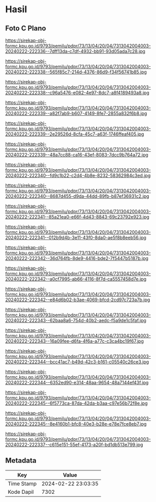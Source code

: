# Hasil

## Foto C Plano

https://sirekap-obj-formc.kpu.go.id/9793/pemilu/pdpr/73/13/04/20/04/7313042004003-20240222-222336--7dff13da-c7df-4932-bb91-93d05ada7c28.jpg

https://sirekap-obj-formc.kpu.go.id/9793/pemilu/pdpr/73/13/04/20/04/7313042004003-20240222-222338--565f85c7-214d-4376-86d9-f34f56741b85.jpg

https://sirekap-obj-formc.kpu.go.id/9793/pemilu/pdpr/73/13/04/20/04/7313042004003-20240222-222338--c96a5476-e082-4e97-8dc7-a8f4189493a8.jpg

https://sirekap-obj-formc.kpu.go.id/9793/pemilu/pdpr/73/13/04/20/04/7313042004003-20240222-222339--a82f7ab9-b607-4149-8fe7-2855a832f6b8.jpg

https://sirekap-obj-formc.kpu.go.id/9793/pemilu/pdpr/73/13/04/20/04/7313042004003-20240222-222339--2e29526d-8cfa-45c7-a63f-1746ffeaf405.jpg

https://sirekap-obj-formc.kpu.go.id/9793/pemilu/pdpr/73/13/04/20/04/7313042004003-20240222-222339--48a7cc88-ca16-43ef-8083-7dcc9b764a72.jpg

https://sirekap-obj-formc.kpu.go.id/9793/pemilu/pdpr/73/13/04/20/04/7313042004003-20240222-222340--fd9c1b22-c2d4-4b8e-8232-58362984c3ed.jpg

https://sirekap-obj-formc.kpu.go.id/9793/pemilu/pdpr/73/13/04/20/04/7313042004003-20240222-222340--8687d455-d9da-44dd-89fb-b87ef36931c2.jpg

https://sirekap-obj-formc.kpu.go.id/9793/pemilu/pdpr/73/13/04/20/04/7313042004003-20240222-222341--85a21ea0-e66f-4d43-8843-69c23792e923.jpg

https://sirekap-obj-formc.kpu.go.id/9793/pemilu/pdpr/73/13/04/20/04/7313042004003-20240222-222341--012b9d4b-3e11-43f0-8da0-ae5f8b8eeb56.jpg

https://sirekap-obj-formc.kpu.go.id/9793/pemilu/pdpr/73/13/04/20/04/7313042004003-20240222-222342--36d764fb-8de9-4416-bde2-7f5447b5187b.jpg

https://sirekap-obj-formc.kpu.go.id/9793/pemilu/pdpr/73/13/04/20/04/7313042004003-20240222-222342--a0cf7995-ab66-4116-8f7d-ca5557458d7e.jpg

https://sirekap-obj-formc.kpu.go.id/9793/pemilu/pdpr/73/13/04/20/04/7313042004003-20240222-222342--e84d6b02-b3ae-4069-bfcd-2cd97c723a7b.jpg

https://sirekap-obj-formc.kpu.go.id/9793/pemilu/pdpr/73/13/04/20/04/7313042004003-20240222-222343--62baa8a6-754d-40b2-aedc-f5a9de1c5faf.jpg

https://sirekap-obj-formc.kpu.go.id/9793/pemilu/pdpr/73/13/04/20/04/7313042004003-20240222-222343--16a09fee-d6fa-4f6a-a77c-c3ca4bc19f67.jpg

https://sirekap-obj-formc.kpu.go.id/9793/pemilu/pdpr/73/13/04/20/04/7313042004003-20240222-222344--bcc41ac7-b49d-42c3-b161-c05540c26ce3.jpg

https://sirekap-obj-formc.kpu.go.id/9793/pemilu/pdpr/73/13/04/20/04/7313042004003-20240222-222344--6352ed90-e314-48aa-9654-48a7144ef43f.jpg

https://sirekap-obj-formc.kpu.go.id/9793/pemilu/pdpr/73/13/04/20/04/7313042004003-20240222-222345--6f5773ca-87da-42da-b3aa-c97e56b72f8e.jpg

https://sirekap-obj-formc.kpu.go.id/9793/pemilu/pdpr/73/13/04/20/04/7313042004003-20240222-222345--8e4160b1-bfc8-40e3-b28e-e78e7fce8eb7.jpg

https://sirekap-obj-formc.kpu.go.id/9793/pemilu/pdpr/73/13/04/20/04/7313042004003-20240222-222337--c615e151-55ef-4173-a20f-bd1db513e799.jpg


## Metadata

| Key        | Value               |
| ---------- | ------------------- |
| Time Stamp | 2024-02-22 23:03:35 |
| Kode Dapil | 7302                |




